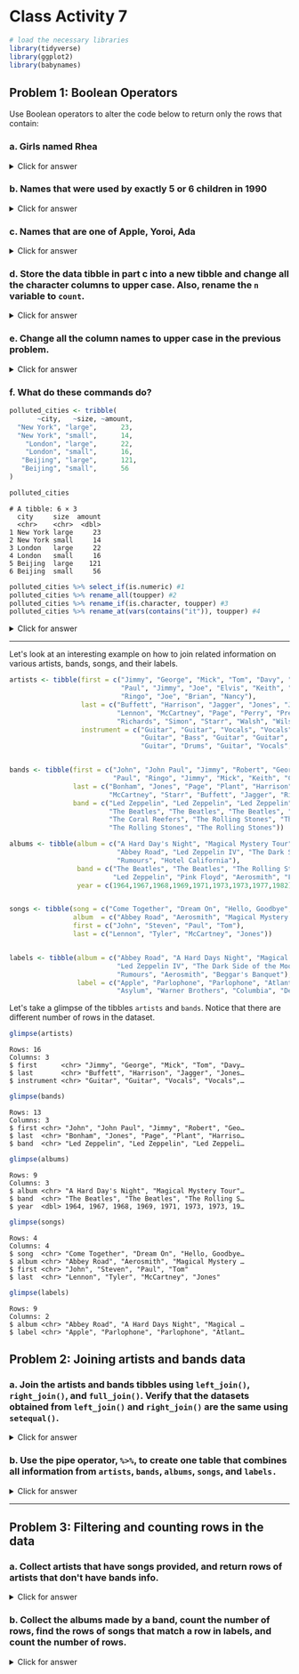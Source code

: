 # Class Activity 7


```r
# load the necessary libraries
library(tidyverse)
library(ggplot2)
library(babynames)
```

## Problem 1: Boolean Operators

Use Boolean operators to alter the code below to return only the rows that contain:

### a. Girls named Rhea

<details>
<summary class="answer">Click for answer</summary>


```r
filter(babynames, name == "Rhea", sex == "F")
```

```
# A tibble: 136 × 5
    year sex   name      n      prop
   <dbl> <chr> <chr> <int>     <dbl>
 1  1882 F     Rhea      7 0.0000605
 2  1883 F     Rhea      8 0.0000666
 3  1884 F     Rhea     13 0.0000945
 4  1885 F     Rhea     11 0.0000775
 5  1886 F     Rhea     13 0.0000846
 6  1887 F     Rhea     14 0.0000901
 7  1888 F     Rhea     20 0.000106 
 8  1889 F     Rhea     31 0.000164 
 9  1890 F     Rhea     39 0.000193 
10  1891 F     Rhea     24 0.000122 
# … with 126 more rows
```

```r
babynames %>%  filter(name == "Rhea", sex == "F")
```

```
# A tibble: 136 × 5
    year sex   name      n      prop
   <dbl> <chr> <chr> <int>     <dbl>
 1  1882 F     Rhea      7 0.0000605
 2  1883 F     Rhea      8 0.0000666
 3  1884 F     Rhea     13 0.0000945
 4  1885 F     Rhea     11 0.0000775
 5  1886 F     Rhea     13 0.0000846
 6  1887 F     Rhea     14 0.0000901
 7  1888 F     Rhea     20 0.000106 
 8  1889 F     Rhea     31 0.000164 
 9  1890 F     Rhea     39 0.000193 
10  1891 F     Rhea     24 0.000122 
# … with 126 more rows
```

</details>

### b. Names that were used by exactly 5 or 6 children in 1990

<details>
<summary class="answer">Click for answer</summary>


```r
filter(babynames, year == 1990, n == 5 | n == 6)
```

```
# A tibble: 6,144 × 5
    year sex   name         n       prop
   <dbl> <chr> <chr>    <int>      <dbl>
 1  1990 F     Aariel       6 0.00000292
 2  1990 F     Aarion       6 0.00000292
 3  1990 F     Abagael      6 0.00000292
 4  1990 F     Abbye        6 0.00000292
 5  1990 F     Abiola       6 0.00000292
 6  1990 F     Abreanna     6 0.00000292
 7  1990 F     Abygail      6 0.00000292
 8  1990 F     Acadia       6 0.00000292
 9  1990 F     Adilenne     6 0.00000292
10  1990 F     Adriena      6 0.00000292
# … with 6,134 more rows
```

```r
babynames %>% filter(year == "1990", n == 5 | n == 6)
```

```
# A tibble: 6,144 × 5
    year sex   name         n       prop
   <dbl> <chr> <chr>    <int>      <dbl>
 1  1990 F     Aariel       6 0.00000292
 2  1990 F     Aarion       6 0.00000292
 3  1990 F     Abagael      6 0.00000292
 4  1990 F     Abbye        6 0.00000292
 5  1990 F     Abiola       6 0.00000292
 6  1990 F     Abreanna     6 0.00000292
 7  1990 F     Abygail      6 0.00000292
 8  1990 F     Acadia       6 0.00000292
 9  1990 F     Adilenne     6 0.00000292
10  1990 F     Adriena      6 0.00000292
# … with 6,134 more rows
```

</details>

### c. Names that are one of Apple, Yoroi, Ada

<details>
<summary class="answer">Click for answer</summary>


```r
filter(babynames, name == "Apple" | name == "Yoroi" | name == "Ada")
```

```
# A tibble: 200 × 5
    year sex   name      n      prop
   <dbl> <chr> <chr> <int>     <dbl>
 1  1880 F     Ada     652 0.00668  
 2  1881 F     Ada     628 0.00635  
 3  1882 F     Ada     689 0.00596  
 4  1883 F     Ada     778 0.00648  
 5  1884 F     Ada     854 0.00621  
 6  1885 F     Ada     876 0.00617  
 7  1885 M     Ada       5 0.0000431
 8  1886 F     Ada     915 0.00595  
 9  1886 M     Ada       6 0.0000504
10  1887 F     Ada     910 0.00586  
# … with 190 more rows
```

</details>

### d. Store the data tibble in part c into a new tibble and change all the character columns to upper case. Also, rename the `n` variable to `count`.

<details>
<summary class="answer">Click for answer</summary>


```r
aya <- babynames %>% filter(name == "Apple" | name == "Yoroi" | name == "Ada")
aya %>% mutate_if(is.character, toupper)
```

```
# A tibble: 200 × 5
    year sex   name      n      prop
   <dbl> <chr> <chr> <int>     <dbl>
 1  1880 F     ADA     652 0.00668  
 2  1881 F     ADA     628 0.00635  
 3  1882 F     ADA     689 0.00596  
 4  1883 F     ADA     778 0.00648  
 5  1884 F     ADA     854 0.00621  
 6  1885 F     ADA     876 0.00617  
 7  1885 M     ADA       5 0.0000431
 8  1886 F     ADA     915 0.00595  
 9  1886 M     ADA       6 0.0000504
10  1887 F     ADA     910 0.00586  
# … with 190 more rows
```

```r
aya %>% mutate_at(vars(name), toupper)
```

```
# A tibble: 200 × 5
    year sex   name      n      prop
   <dbl> <chr> <chr> <int>     <dbl>
 1  1880 F     ADA     652 0.00668  
 2  1881 F     ADA     628 0.00635  
 3  1882 F     ADA     689 0.00596  
 4  1883 F     ADA     778 0.00648  
 5  1884 F     ADA     854 0.00621  
 6  1885 F     ADA     876 0.00617  
 7  1885 M     ADA       5 0.0000431
 8  1886 F     ADA     915 0.00595  
 9  1886 M     ADA       6 0.0000504
10  1887 F     ADA     910 0.00586  
# … with 190 more rows
```

```r
aya %>% rename(count = n)
```

```
# A tibble: 200 × 5
    year sex   name  count      prop
   <dbl> <chr> <chr> <int>     <dbl>
 1  1880 F     Ada     652 0.00668  
 2  1881 F     Ada     628 0.00635  
 3  1882 F     Ada     689 0.00596  
 4  1883 F     Ada     778 0.00648  
 5  1884 F     Ada     854 0.00621  
 6  1885 F     Ada     876 0.00617  
 7  1885 M     Ada       5 0.0000431
 8  1886 F     Ada     915 0.00595  
 9  1886 M     Ada       6 0.0000504
10  1887 F     Ada     910 0.00586  
# … with 190 more rows
```

</details>

### e. Change all the column names to upper case in the previous problem.

<details>
<summary class="answer">Click for answer</summary>


```r
aya %>% rename_at(vars(year:prop), toupper)
```

```
# A tibble: 200 × 5
    YEAR SEX   NAME      N      PROP
   <dbl> <chr> <chr> <int>     <dbl>
 1  1880 F     Ada     652 0.00668  
 2  1881 F     Ada     628 0.00635  
 3  1882 F     Ada     689 0.00596  
 4  1883 F     Ada     778 0.00648  
 5  1884 F     Ada     854 0.00621  
 6  1885 F     Ada     876 0.00617  
 7  1885 M     Ada       5 0.0000431
 8  1886 F     Ada     915 0.00595  
 9  1886 M     Ada       6 0.0000504
10  1887 F     Ada     910 0.00586  
# … with 190 more rows
```

</details>

### f. What do these commands do?


```r
polluted_cities <- tribble(
       ~city,   ~size, ~amount, 
  "New York", "large",      23,
  "New York", "small",      14,
    "London", "large",      22,
    "London", "small",      16,
   "Beijing", "large",      121,
   "Beijing", "small",      56
)

polluted_cities
```

```
# A tibble: 6 × 3
  city     size  amount
  <chr>    <chr>  <dbl>
1 New York large     23
2 New York small     14
3 London   large     22
4 London   small     16
5 Beijing  large    121
6 Beijing  small     56
```



```r
polluted_cities %>% select_if(is.numeric) #1
polluted_cities %>% rename_all(toupper) #2
polluted_cities %>% rename_if(is.character, toupper) #3
polluted_cities %>% rename_at(vars(contains("it")), toupper) #4
```

<details>
<summary class="answer">Click for answer</summary>

*answer:*

1. Selects all numeric columns from the polluted_cities dataset.
2. Renames all column names in the polluted_cities dataset to uppercase.
3. Renames column names with character data type in the polluted_cities dataset to uppercase.
4. Renames column names containing "it" in the polluted_cities dataset to uppercase.


```r
polluted_cities %>% select_if(is.numeric) #1
```

```
# A tibble: 6 × 1
  amount
   <dbl>
1     23
2     14
3     22
4     16
5    121
6     56
```

```r
polluted_cities %>% rename_all(toupper) #2
```

```
# A tibble: 6 × 3
  CITY     SIZE  AMOUNT
  <chr>    <chr>  <dbl>
1 New York large     23
2 New York small     14
3 London   large     22
4 London   small     16
5 Beijing  large    121
6 Beijing  small     56
```

```r
polluted_cities %>% rename_if(is.character, toupper) #3
```

```
# A tibble: 6 × 3
  CITY     SIZE  amount
  <chr>    <chr>  <dbl>
1 New York large     23
2 New York small     14
3 London   large     22
4 London   small     16
5 Beijing  large    121
6 Beijing  small     56
```

```r
polluted_cities %>% rename_at(vars(contains("it")), toupper) #4
```

```
# A tibble: 6 × 3
  CITY     size  amount
  <chr>    <chr>  <dbl>
1 New York large     23
2 New York small     14
3 London   large     22
4 London   small     16
5 Beijing  large    121
6 Beijing  small     56
```

</details>

-----------------------------------------------------------------------------------

Let's look at an interesting example on how to join related information on various artists, bands, songs, and their labels.


```r
artists <- tibble(first = c("Jimmy", "George", "Mick", "Tom", "Davy", "John",
                            "Paul", "Jimmy", "Joe", "Elvis", "Keith", "Paul", 
                            "Ringo", "Joe", "Brian", "Nancy"), 
                  last = c("Buffett", "Harrison", "Jagger", "Jones", "Jones", 
                           "Lennon", "McCartney", "Page", "Perry", "Presley",
                           "Richards", "Simon", "Starr", "Walsh", "Wilson", "Wilson"), 
                  instrument = c("Guitar", "Guitar", "Vocals", "Vocals", "Vocals",
                                 "Guitar", "Bass", "Guitar", "Guitar", "Vocals", "Guitar", 
                                 "Guitar", "Drums", "Guitar", "Vocals", "Vocals"))


bands <- tibble(first = c("John", "John Paul", "Jimmy", "Robert", "George", "John", 
                          "Paul", "Ringo", "Jimmy", "Mick", "Keith", "Charlie", "Ronnie"), 
                last = c("Bonham", "Jones", "Page", "Plant", "Harrison", "Lennon",
                         "McCartney", "Starr", "Buffett", "Jagger", "Richards", "Watts", "Wood"), 
                band = c("Led Zeppelin", "Led Zeppelin", "Led Zeppelin", "Led Zeppelin",
                         "The Beatles", "The Beatles", "The Beatles", "The Beatles",
                         "The Coral Reefers", "The Rolling Stones", "The Rolling Stones",
                         "The Rolling Stones", "The Rolling Stones"))

albums <- tibble(album = c("A Hard Day's Night", "Magical Mystery Tour", "Beggar's Banquet",
                           "Abbey Road", "Led Zeppelin IV", "The Dark Side of the Moon", "Aerosmith",
                           "Rumours", "Hotel California"),
                 band = c("The Beatles", "The Beatles", "The Rolling Stones", "The Beatles", 
                          "Led Zeppelin", "Pink Floyd", "Aerosmith", "Fleetwood Mac", "Eagles"), 
                 year = c(1964,1967,1968,1969,1971,1973,1973,1977,1982))


songs <- tibble(song = c("Come Together", "Dream On", "Hello, Goodbye", "It's Not Unusual"),
                album  = c("Abbey Road", "Aerosmith", "Magical Mystery Tour", "Along Came Jones"), 
                first = c("John", "Steven", "Paul", "Tom"), 
                last = c("Lennon", "Tyler", "McCartney", "Jones"))


labels <- tibble(album = c("Abbey Road", "A Hard Days Night", "Magical Mystery Tour",
                           "Led Zeppelin IV", "The Dark Side of the Moon", "Hotel California", 
                           "Rumours", "Aerosmith", "Beggar's Banquet"), 
                 label = c("Apple", "Parlophone", "Parlophone", "Atlantic", "Harvest",
                           "Asylum", "Warner Brothers", "Columbia", "Decca"))
```



Let's take a glimpse of the tibbles `artists` and `bands`. Notice that there are different number of rows in the dataset.


```r
glimpse(artists)
```

```
Rows: 16
Columns: 3
$ first      <chr> "Jimmy", "George", "Mick", "Tom", "Davy…
$ last       <chr> "Buffett", "Harrison", "Jagger", "Jones…
$ instrument <chr> "Guitar", "Guitar", "Vocals", "Vocals",…
```

```r
glimpse(bands)
```

```
Rows: 13
Columns: 3
$ first <chr> "John", "John Paul", "Jimmy", "Robert", "Geo…
$ last  <chr> "Bonham", "Jones", "Page", "Plant", "Harriso…
$ band  <chr> "Led Zeppelin", "Led Zeppelin", "Led Zeppeli…
```

```r
glimpse(albums)
```

```
Rows: 9
Columns: 3
$ album <chr> "A Hard Day's Night", "Magical Mystery Tour"…
$ band  <chr> "The Beatles", "The Beatles", "The Rolling S…
$ year  <dbl> 1964, 1967, 1968, 1969, 1971, 1973, 1973, 19…
```

```r
glimpse(songs)
```

```
Rows: 4
Columns: 4
$ song  <chr> "Come Together", "Dream On", "Hello, Goodbye…
$ album <chr> "Abbey Road", "Aerosmith", "Magical Mystery …
$ first <chr> "John", "Steven", "Paul", "Tom"
$ last  <chr> "Lennon", "Tyler", "McCartney", "Jones"
```

```r
glimpse(labels)
```

```
Rows: 9
Columns: 2
$ album <chr> "Abbey Road", "A Hard Days Night", "Magical …
$ label <chr> "Apple", "Parlophone", "Parlophone", "Atlant…
```


## Problem 2: Joining artists and bands data


### a. Join the artists and bands tibbles using `left_join()`, `right_join()`, and `full_join()`. Verify that the datasets obtained from `left_join()` and `right_join()` are the same using `setequal()`.

<details>
<summary class="answer">Click for answer</summary>


```r
bands2 <- left_join(bands, artists, by = c("first", "last"))
bands3 <- right_join(artists, bands, by = c("first", "last"))
full_bands <- full_join(artists, bands, by = c("first", "last"))

# Check if the datasets are the same
setequal(bands2, bands3)
```

```
[1] TRUE
```

</details>

### b. Use the pipe operator, `%>%`, to create one table that combines all information from `artists`, `bands`, `albums`, `songs`, and `labels.`

<details>
<summary class="answer">Click for answer</summary>


```r
all_info <- artists %>% 
  full_join(bands, by = c("first", "last")) %>% 
  full_join(songs, by = c("first", "last")) %>% 
  full_join(albums, by = c("album", "band")) %>%
  full_join(labels, by = c("album"))
all_info
```

```
# A tibble: 30 × 8
   first  last      instrument band  song  album  year label
   <chr>  <chr>     <chr>      <chr> <chr> <chr> <dbl> <chr>
 1 Jimmy  Buffett   Guitar     The … <NA>  <NA>     NA <NA> 
 2 George Harrison  Guitar     The … <NA>  <NA>     NA <NA> 
 3 Mick   Jagger    Vocals     The … <NA>  <NA>     NA <NA> 
 4 Tom    Jones     Vocals     <NA>  It's… Alon…    NA <NA> 
 5 Davy   Jones     Vocals     <NA>  <NA>  <NA>     NA <NA> 
 6 John   Lennon    Guitar     The … Come… Abbe…  1969 Apple
 7 Paul   McCartney Bass       The … Hell… Magi…  1967 Parl…
 8 Jimmy  Page      Guitar     Led … <NA>  <NA>     NA <NA> 
 9 Joe    Perry     Guitar     <NA>  <NA>  <NA>     NA <NA> 
10 Elvis  Presley   Vocals     <NA>  <NA>  <NA>     NA <NA> 
# … with 20 more rows
```

</details>

-----------------------------------------------------------------------------------

## Problem 3: Filtering and counting rows in the data

### a. Collect artists that have songs provided, and return rows of artists that don't have bands info.

<details>
<summary class="answer">Click for answer</summary>


```r
# Artists with songs
artists_with_songs <- artists %>% 
  semi_join(songs, by = c("first", "last"))

# Artists without bands info
artists_without_bands <- artists %>% 
  anti_join(bands, by = c("first","last"))

artists_with_songs
```

```
# A tibble: 3 × 3
  first last      instrument
  <chr> <chr>     <chr>     
1 Tom   Jones     Vocals    
2 John  Lennon    Guitar    
3 Paul  McCartney Bass      
```

```r
artists_without_bands
```

```
# A tibble: 8 × 3
  first last    instrument
  <chr> <chr>   <chr>     
1 Tom   Jones   Vocals    
2 Davy  Jones   Vocals    
3 Joe   Perry   Guitar    
4 Elvis Presley Vocals    
5 Paul  Simon   Guitar    
6 Joe   Walsh   Guitar    
7 Brian Wilson  Vocals    
8 Nancy Wilson  Vocals    
```

</details>

### b. Collect the albums made by a band, count the number of rows, find the rows of songs that match a row in labels, and count the number of rows.

<details>
<summary class="answer">Click for answer</summary>


```r
# Albums made by a band
albums_by_band <- albums %>% semi_join(bands, by = "band")
n_albums_by_band <- nrow(albums_by_band)

# Rows of songs that match a row in labels
songs_with_labels <- songs %>% semi_join(labels, by = "album")
n_songs_with_labels <- nrow(songs_with_labels)

n_albums_by_band
```

```
[1] 5
```

```r
n_songs_with_labels
```

```
[1] 3
```

</details>

